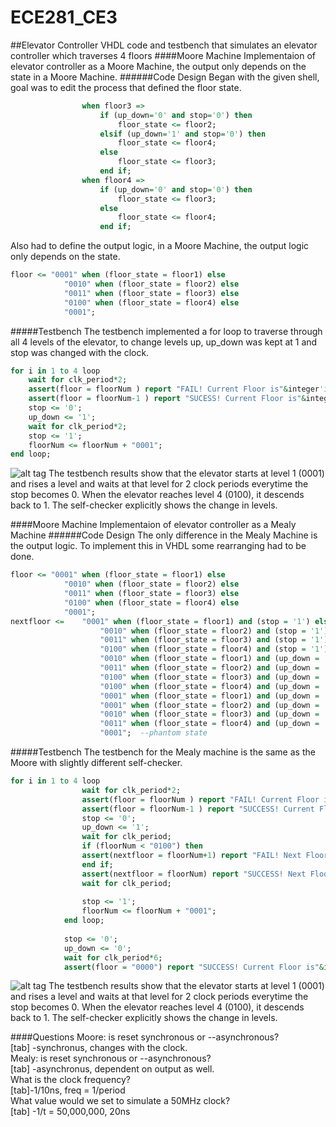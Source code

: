 ECE281_CE3
==========
##Elevator Controller
VHDL code and testbench that simulates an elevator controller which traverses 4 floors
####Moore Machine
Implementaion of elevator controller as a Moore Machine, the output only depends on the state in a Moore Machine.
######Code Design
Began with the given shell, goal was to edit the process that defined the floor state.

```VHDL
				when floor3 =>
					if (up_down='0' and stop='0') then 
						floor_state <= floor2;
					elsif (up_down='1' and stop='0') then 
						floor_state <= floor4;	
					else
						floor_state <= floor3;	
					end if;
				when floor4 =>
					if (up_down='0' and stop='0') then 
						floor_state <= floor3;	
					else 
						floor_state <= floor4;
					end if;
```
Also had to define the output logic, in a Moore Machine, the output logic only depends on the state.
```VHDL
floor <= "0001" when (floor_state = floor1) else
			"0010" when (floor_state = floor2) else
			"0011" when (floor_state = floor3) else
			"0100" when (floor_state = floor4) else
			"0001";
```
#####Testbench
The testbench implemented a for loop to traverse through all 4 levels of the elevator, to change levels up, up_down was kept at 1 and stop was changed with the clock.

```VHDL
for i in 1 to 4 loop
	wait for clk_period*2;				
	assert(floor = floorNum ) report "FAIL! Current Floor is"&integer'image(to_integer(unsigned((floor)))) severity note;
	assert(floor = floorNum-1 ) report "SUCESS! Current Floor is"&integer'image(to_integer(unsigned((floor)))) severity note;
	stop <= '0';
	up_down <= '1';
	wait for clk_period*2;
	stop <= '1';
	floorNum <= floorNum + "0001";
end loop;
```
![alt tag](https://raw.github.com/EricWardner/ECE281_CE3/master/Moore_Capture.PNG)
The testbench results show that the elevator starts at level 1 (0001) and rises a level and waits at that level for 2 clock periods everytime the stop becomes 0. When the elevator reaches level 4 (0100), it descends back to 1. The self-checker explicitly shows the change in levels. 

####Moore Machine
Implementaion of elevator controller as a Mealy Machine
######Code Design
The only difference in the Mealy Machine is the output logic. To implement this in VHDL some rearranging had to be done.
```VHDL
floor <= "0001" when (floor_state = floor1) else
			"0010" when (floor_state = floor2) else
			"0011" when (floor_state = floor3) else
			"0100" when (floor_state = floor4) else
			"0001";
nextfloor <= 	"0001" when (floor_state = floor1) and (stop = '1') else
					"0010" when (floor_state = floor2) and (stop = '1') else
					"0011" when (floor_state = floor3) and (stop = '1') else
					"0100" when (floor_state = floor4) and (stop = '1') else
					"0010" when (floor_state = floor1) and (up_down = '1') and (stop = '0') else
					"0011" when (floor_state = floor2) and (up_down = '1') and (stop = '0') else
					"0100" when (floor_state = floor3) and (up_down = '1') and (stop = '0') else
					"0100" when (floor_state = floor4) and (up_down = '1') and (stop = '0') else
					"0001" when (floor_state = floor1) and (up_down = '0') and (stop = '0') else
					"0001" when (floor_state = floor2) and (up_down = '0') and (stop = '0') else
					"0010" when (floor_state = floor3) and (up_down = '0') and (stop = '0') else
					"0011" when (floor_state = floor4) and (up_down = '0') else
					"0001";  --phantom state
```
#####Testbench
The testbench for the Mealy machine is the same as the Moore with slightly different self-checker.
```VHDL
for i in 1 to 4 loop
				wait for clk_period*2;				
				assert(floor = floorNum ) report "FAIL! Current Floor is"&integer'image(to_integer(unsigned((floor)))) severity note;
				assert(floor = floorNum-1 ) report "SUCCESS! Current Floor is"&integer'image(to_integer(unsigned((floor)))) severity note;
				stop <= '0';
				up_down <= '1';
				wait for clk_period;
				if (floorNum < "0100") then
				assert(nextfloor = floorNum+1) report "FAIL! Next Floor is"&integer'image(to_integer(unsigned((nextfloor)))) severity note;
				end if;
				assert(nextfloor = floorNum) report "SUCCESS! Next Floor is"&integer'image(to_integer(unsigned((nextfloor)))) severity note;
				wait for clk_period;
				
				stop <= '1';
				floorNum <= floorNum + "0001";
			end loop;			
			
			stop <= '0';
			up_down <= '0';
			wait for clk_period*6;			
			assert(floor = "0000") report "SUCCESS! Current Floor is"&integer'image(to_integer(unsigned((floor)))) severity note;
```
![alt tag](https://raw.github.com/EricWardner/ECE281_CE3/master/Mealy_Capture.PNG)
The testbench results show that the elevator starts at level 1 (0001) and rises a level and waits at that level for 2 clock periods everytime the stop becomes 0. When the elevator reaches level 4 (0100), it descends back to 1. The self-checker explicitly shows the change in levels. 

####Questions
Moore: is reset synchronous or --asynchronous? <br />
       [tab] -synchronus, changes with the clock. <br />
Mealy: is reset synchronous or --asynchronous? <br />
       [tab] -asynchronus, dependent on output as well. <br />
What is the clock frequency?  <br />
        [tab]-1/10ns, freq = 1/period <br />
What value would we set to simulate a 50MHz clock? <br />
       [tab] -1/t = 50,000,000, 20ns <br />
